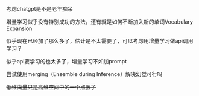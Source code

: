 考虑chatgpt是不是老年痴呆

增量学习似乎没有特别成功的方法，还有就是如何不断加入新的单词Vocabulary Expansion

似乎现在已经加了那么多了，估计是不太需要了，可以考虑用增量学习做api调用学习？

似乎api要学习的也太多了，增量学习不如加prompt

尝试使用merging（Ensemble during Inference）解决幻觉可行吗

~~低维向量只是高维空间中的一个点罢了~~